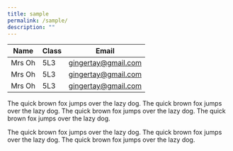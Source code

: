 ```yaml
---
title: sample
permalink: /sample/
description: ""
---
```



| Name | Class | Email  |
| -------- | -------- | -------- |
| Mrs Oh | 5L3 | gingertay@gmail.com |
| Mrs Oh | 5L3 | gingertay@gmail.com |
| Mrs Oh | 5L3 | gingertay@gmail.com |




The quick brown fox jumps over the lazy dog. The quick brown fox jumps over the lazy dog. The quick brown fox jumps over the lazy dog. The quick brown fox jumps over the lazy dog.

The quick brown fox jumps over the lazy dog. The quick brown fox jumps over the lazy dog. The quick brown fox jumps over the lazy dog.